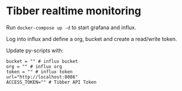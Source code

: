 # Tibber realtime monitoring

Run `docker-compose up -d` to start grafana and influx.

Log into influx and define a org, bucket and create a read/write token.

Update py-scripts with:

```
bucket = "" # influx bucket
org = "" # influx org
token = "" # influx token
url="http://localhost:8086"
ACCESS_TOKEN="" # Tibber API Token
```
